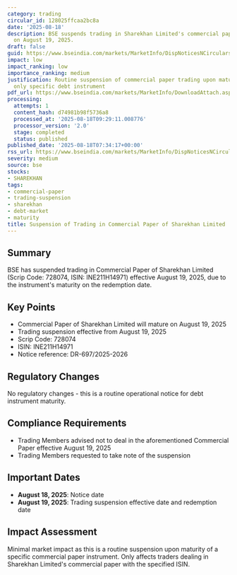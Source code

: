 ```yaml
---
category: trading
circular_id: 128025ffcaa2bc8a
date: '2025-08-18'
description: BSE suspends trading in Sharekhan Limited's commercial paper maturing
  on August 19, 2025.
draft: false
guid: https://www.bseindia.com/markets/MarketInfo/DispNoticesNCirculars.aspx?Noticeid={728DFCE5-533E-40E5-850D-8827331D246A}&noticeno=20250818-5&dt=08/18/2025&icount=5&totcount=11&flag=0
impact: low
impact_ranking: low
importance_ranking: medium
justification: Routine suspension of commercial paper trading upon maturity, affects
  only specific debt instrument
pdf_url: https://www.bseindia.com/markets/MarketInfo/DownloadAttach.aspx?id=20250818-5&attachedId=
processing:
  attempts: 1
  content_hash: d74981b98f5736a8
  processed_at: '2025-08-18T09:29:11.008776'
  processor_version: '2.0'
  stage: completed
  status: published
published_date: '2025-08-18T07:34:17+00:00'
rss_url: https://www.bseindia.com/markets/MarketInfo/DispNoticesNCirculars.aspx?Noticeid={728DFCE5-533E-40E5-850D-8827331D246A}&noticeno=20250818-5&dt=08/18/2025&icount=5&totcount=11&flag=0
severity: medium
source: bse
stocks:
- SHAREKHAN
tags:
- commercial-paper
- trading-suspension
- sharekhan
- debt-market
- maturity
title: Suspension of Trading in Commercial Paper of Sharekhan Limited
---
```


## Summary

BSE has suspended trading in Commercial Paper of Sharekhan Limited (Scrip Code: 728074, ISIN: INE211H14971) effective August 19, 2025, due to the instrument's maturity on the redemption date.

## Key Points

- Commercial Paper of Sharekhan Limited will mature on August 19, 2025
- Trading suspension effective from August 19, 2025
- Scrip Code: 728074
- ISIN: INE211H14971
- Notice reference: DR-697/2025-2026

## Regulatory Changes

No regulatory changes - this is a routine operational notice for debt instrument maturity.

## Compliance Requirements

- Trading Members advised not to deal in the aforementioned Commercial Paper effective August 19, 2025
- Trading Members requested to take note of the suspension

## Important Dates

- **August 18, 2025**: Notice date
- **August 19, 2025**: Trading suspension effective date and redemption date

## Impact Assessment

Minimal market impact as this is a routine suspension upon maturity of a specific commercial paper instrument. Only affects traders dealing in Sharekhan Limited's commercial paper with the specified ISIN.